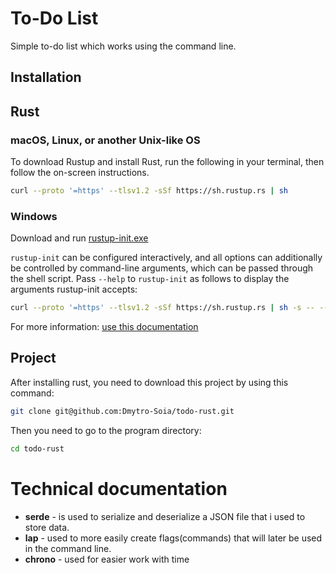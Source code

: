# To-Do List

Simple to-do list which works using the command line.

## Installation
## Rust
### macOS, Linux, or another Unix-like OS
To download Rustup and install Rust, run the following in your terminal, then follow the on-screen instructions. 
```bash
curl --proto '=https' --tlsv1.2 -sSf https://sh.rustup.rs | sh
```
### Windows
Download and run [rustup-init.exe](https://static.rust-lang.org/rustup/dist/i686-pc-windows-gnu/rustup-init.exe)

`rustup-init` can be configured interactively, and all options can additionally be controlled by command-line arguments, which can be passed through the shell script. Pass `--help` to `rustup-init` as follows to display the arguments rustup-init accepts:
```bash
curl --proto '=https' --tlsv1.2 -sSf https://sh.rustup.rs | sh -s -- --help
```

For more information: [use this documentation](https://forge.rust-lang.org/infra/other-installation-methods.html)

## Project
After installing rust, you need to download this project by using this command:
```bash
git clone git@github.com:Dmytro-Soia/todo-rust.git
```
Then you need to go to the program directory:
```bash
cd todo-rust
```
# Technical documentation
* **serde**  -  is used to serialize and deserialize a JSON file that i used to store data.
* **lap**  -  used to more easily create flags(commands) that will later be used in the command line.
* **chrono**  -   used for easier work with time